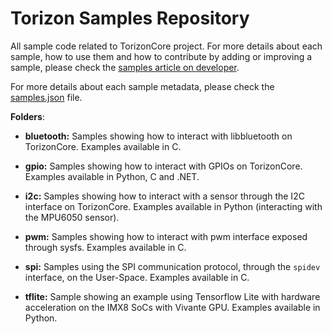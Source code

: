 # Torizon Samples Repository

All sample code related to TorizonCore project. For more details about each
sample, how to use them and how to contribute by adding or improving a 
sample, please check the [samples article on developer](https://developer.toradex.com/torizon/application-development/torizon-samples-repository).

For more details about each sample metadata, please check the [samples.json](samples.json) file.

**Folders**:

- **bluetooth:**
  Samples showing how to interact with libbluetooth on TorizonCore.
  Examples available in C.

- **gpio:**
  Samples showing how to interact with GPIOs on TorizonCore.
  Examples available in Python, C and .NET.

- **i2c:**
  Samples showing how to interact with a sensor through the I2C interface on TorizonCore.
  Examples available in Python (interacting with the MPU6050 sensor).

- **pwm:**
  Samples showing how to interact with pwm interface exposed through sysfs.
  Examples available in C.

- **spi:**
  Samples using the SPI communication protocol, through the 
`spidev` interface, on the User-Space.
  Examples available in C.

- **tflite:**
  Sample showing an example using Tensorflow Lite with hardware acceleration 
  on the IMX8 SoCs with Vivante GPU. 
  Examples available in Python.
